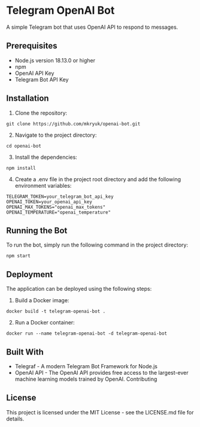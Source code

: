 # Telegram OpenAI Bot

A simple Telegram bot that uses OpenAI API to respond to messages.

## Prerequisites
- Node.js version 18.13.0 or higher
- npm
- OpenAI API Key
- Telegram Bot API Key

## Installation

1. Clone the repository:

```
git clone https://github.com/mkryuk/openai-bot.git
```


2. Navigate to the project directory:
```
cd openai-bot
```

3. Install the dependencies:
```
npm install
```

4. Create a .env file in the project root directory and add the following environment variables:

```
TELEGRAM_TOKEN=your_telegram_bot_api_key
OPENAI_TOKEN=your_openai_api_key
OPENAI_MAX_TOKENS="openai_max_tokens"
OPENAI_TEMPERATURE="openai_temperature"
```

## Running the Bot
To run the bot, simply run the following command in the project directory:

```
npm start
```

## Deployment
The application can be deployed using the following steps:

1. Build a Docker image:
```
docker build -t telegram-openai-bot .
```

2. Run a Docker container:
```
docker run --name telegram-openai-bot -d telegram-openai-bot
```

## Built With
- Telegraf - A modern Telegram Bot Framework for Node.js
- OpenAI API - The OpenAI API provides free access to the largest-ever machine learning models trained by OpenAI.
Contributing

## License
This project is licensed under the MIT License - see the LICENSE.md file for details.

